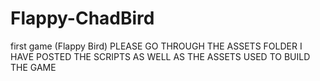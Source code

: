 # Flappy-ChadBird
first game (Flappy Bird)
PLEASE GO THROUGH THE ASSETS FOLDER
I HAVE POSTED THE SCRIPTS AS WELL AS THE ASSETS USED TO BUILD THE GAME
